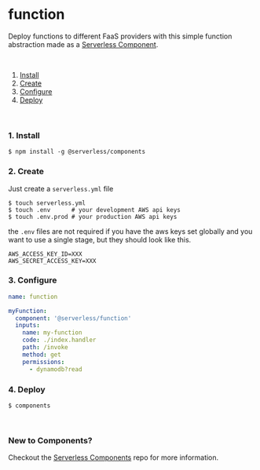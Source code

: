 # function

Deploy functions to different FaaS providers with this simple function abstraction made as a [Serverless Component](https://github.com/serverless/components).

&nbsp;

1. [Install](#1-install)
2. [Create](#2-create)
3. [Configure](#3-configure)
4. [Deploy](#4-deploy)

&nbsp;


### 1. Install

```shell
$ npm install -g @serverless/components
```

### 2. Create

Just create a `serverless.yml` file

```shell
$ touch serverless.yml
$ touch .env      # your development AWS api keys
$ touch .env.prod # your production AWS api keys
```

the `.env` files are not required if you have the aws keys set globally and you want to use a single stage, but they should look like this.

```
AWS_ACCESS_KEY_ID=XXX
AWS_SECRET_ACCESS_KEY=XXX
```

### 3. Configure

```yml
name: function

myFunction:
  component: '@serverless/function'
  inputs:
    name: my-function
    code: ./index.handler
    path: /invoke
    method: get
    permissions:
      - dynamodb?read
```

### 4. Deploy

```shell
$ components
```

&nbsp;

### New to Components?

Checkout the [Serverless Components](https://github.com/serverless/components) repo for more information.
